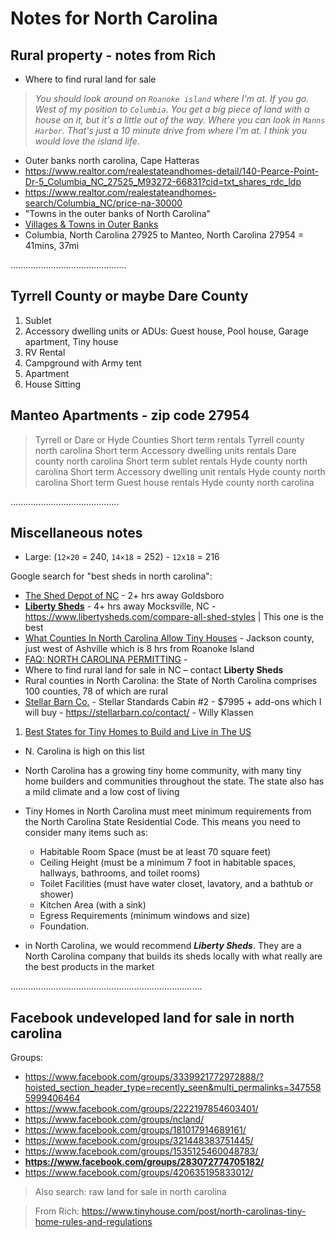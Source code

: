 # Notes for North Carolina

## Rural property - notes from Rich

- Where to find rural land for sale

> _You should look around on `Roanoke island` where I'm at. If you go. West of my position to `Columbia`. You get a big piece of land with a house on it, but it's a little out of the way. Where you can look in `Manns Harbor`. That's just a 10 minute drive from where I'm at. I think you would love the island life_.

- Outer banks north carolina, Cape Hatteras
- https://www.realtor.com/realestateandhomes-detail/140-Pearce-Point-Dr-5_Columbia_NC_27525_M93272-66831?cid=txt_shares_rdc_ldp
- https://www.realtor.com/realestateandhomes-search/Columbia_NC/price-na-30000
- "Towns in the outer banks of North Carolina"
- [Villages & Towns in Outer Banks](https://www.outerbanks.org/plan-your-trip/towns-and-villages/)
- Columbia, North Carolina 27925 to Manteo, North Carolina 27954 = 41mins, 37mi

..............................................

## Tyrrell County or maybe Dare County

1. Sublet
2. Accessory dwelling units or ADUs: Guest house, Pool house, Garage apartment, Tiny house
3. RV Rental
4. Campground with Army tent
5. Apartment
6. House Sitting

## Manteo Apartments - zip code 27954

> Tyrrell or Dare or Hyde Counties
> Short term rentals Tyrrell county north carolina
> Short term Accessory dwelling units rentals Dare county north carolina
> Short term sublet rentals Hyde county north carolina
> Short term Accessory dwelling unit rentals Hyde county north carolina
> Short term Guest house rentals Hyde county north carolina

...........................................

## Miscellaneous notes

- Large: (`12×20` = 240, `14×18` = 252) - `12x18` = 216

Google search for "best sheds in north carolina":

- [The Shed Depot of NC](https://www.buildashednc.com/) - 2+ hrs away Goldsboro
- **[Liberty Sheds](https://www.libertysheds.com/)** - 4+ hrs away Mocksville, NC - https://www.libertysheds.com/compare-all-shed-styles | This one is the best
- [What Counties In North Carolina Allow Tiny Houses](https://www.greatlakestinyhome.com/what-counties-in-north-carolina-allow-tiny-houses/) - Jackson county, just west of Ashville which is 8 hrs from Roanoke Island
- [FAQ: NORTH CAROLINA PERMITTING](https://sheddepotnc.com/faq-north-carolina-permitting/) -
- Where to find rural land for sale in NC – contact **Liberty Sheds**
- Rural counties in North Carolina: the State of North Carolina comprises 100 counties, 78 of which are rural
- [Stellar Barn Co.](https://stellarbarn.co/) - Stellar Standards Cabin #2 - $7995 + add-ons which I will buy - https://stellarbarn.co/contact/ - Willy Klassen

1. [Best States for Tiny Homes to Build and Live in The US](https://www.autonomous.ai/ourblog/best-states-for-tiny-homes-to-build)

- N. Carolina is high on this list
- North Carolina has a growing tiny home community, with many tiny home builders and communities throughout the state. The state also has a mild climate and a low cost of living
- Tiny Homes in North Carolina must meet minimum requirements from the North Carolina State Residential Code. This means you need to consider many items such as:

  - Habitable Room Space (must be at least 70 square feet)
  - Ceiling Height (must be a minimum 7 foot in habitable spaces, hallways, bathrooms, and toilet rooms)
  - Toilet Facilities (must have water closet, lavatory, and a bathtub or shower)
  - Kitchen Area (with a sink)
  - Egress Requirements (minimum windows and size)
  - Foundation.

- in North Carolina, we would recommend **_Liberty Sheds_**. They are a North Carolina company that builds its sheds locally with what really are the best products in the market

............................................................................

## Facebook undeveloped land for sale in north carolina

Groups:

- https://www.facebook.com/groups/3339921772972888/?hoisted_section_header_type=recently_seen&multi_permalinks=3475585999406464
- https://www.facebook.com/groups/2222197854603401/
- https://www.facebook.com/groups/ncland/
- https://www.facebook.com/groups/181017914689161/
- https://www.facebook.com/groups/321448383751445/
- https://www.facebook.com/groups/1535125460048783/
- **https://www.facebook.com/groups/283072774705182/**
- https://www.facebook.com/groups/420635195833012/

> Also search: raw land for sale in north carolina

> From Rich: https://www.tinyhouse.com/post/north-carolinas-tiny-home-rules-and-regulations
